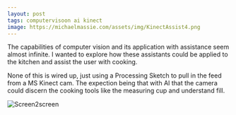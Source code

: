 ```yaml
---
layout: post
tags: computervisoon ai kinect
image: https://michaelmassie.com/assets/img/KinectAssist4.png
---
```


The capabilities of computer vision and its application with assistance seem almost infinite. I wanted to explore how these assistants could be applied to the kitchen and assist the user with cooking.

None of this is wired up, just using a Processing Sketch to pull in the feed from a MS Kinect cam. The expection being that with AI that the camera could discern the cooking tools like the measuring cup and understand fill.

![Screen2screen](https://michaelmassie.com/assets/img/KinectAssist4.png)